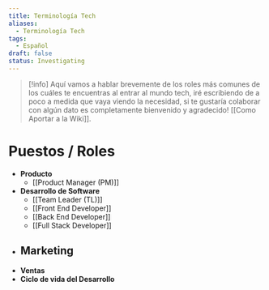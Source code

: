 ```yaml
---
title: Terminología Tech
aliases:
  - Terminología Tech
tags:
  - Español
draft: false
status: Investigating
---
```

> [!info]
> Aquí vamos a hablar brevemente de los roles más comunes de los cuáles te encuentras al entrar al mundo tech, iré escribiendo de a poco a medida que vaya viendo la necesidad, si te gustaría colaborar con algún dato es completamente bienvenido y agradecido! [[Como Aportar a la Wiki]].

# Puestos / Roles

- **Producto**
	- [[Product Manager (PM)]]
- **Desarrollo de Software**
	- [[Team Leader (TL)]]
	- [[Front End Developer]]
	- [[Back End Developer]]
	- [[Full Stack Developer]]
- **Marketing**
	- 
- **Ventas**
- **Ciclo de vida del Desarrollo**

